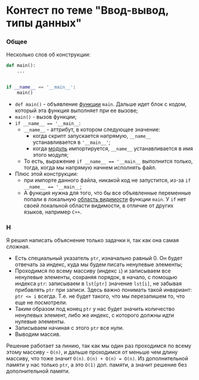 # Контест по теме "Ввод-вывод, типы данных"

### Общее

Несколько слов об конструкции:
```python
def main():
    ...


if __name__ == '__main__':
    main()
```
- `def main()` - объявление [функции](https://docs.python.org/3/tutorial/controlflow.html#defining-functions) `main`. Дальше идет блок с кодом, который эта функция выполняет при ее вызове;
- `main()` - вызов функции;
- `if __name__ == '__main__`:
  - `__name__` - аттрибут, в котором следующее значение:
    - когда скрипт запускается напрямую, `__name__` устанавливается в `'__main__'`;
    - когда [модуль](https://docs.python.org/3/tutorial/modules.html) импортируется, `__name__` устанавливается в имя этого модуля;
  - То есть, выражение `if __name__ == '__main__` выполнится только, тогда, когда мы напрямую начнем исполнять файл.
- Плюс этой конструкции:
  - при импорте данного файла, никакой код не запустится, из-за `if __name__ == '__main__`;
  - А функция нужна для того, что бы все объявленные переменные попали в локальную [область видимости](https://www.yuripetrov.ru/edu/python/ch_05_01.html#id27) функции `main`. У `if` нет своей локальной области видимости, в отличие от других языков, например `C++`.

### H

Я решил написать объяснение только задачки `H`, так как она самая сложная.

- Есть специальный указатель `ptr`, изначально равный 0. Он будет отвечать за индекс, куда мы будем писать ненулевые элементы;
- Проходимся по всему массиву (индекс `i`) и записываем все ненулевые элементы, сохраняя порядок, в начало, с помощью индекса `ptr`: записываем в `lst[ptr]` значение `lst[i]`, не забывая прибавлять `ptr` при записи. Здесь важно понимать такой инвариант: `ptr <= i` всегда. Т.е. не будет такого, что мы перезапишем то, что еще не посмотрели.
- Таким образом под конец `ptr` у нас будет значить количество ненулевых элемент, либо же индекс, с которого должны идти нулевые элементы.
- Записываем начиная с этого `ptr` все нули.
- Выводим массив.

Решение работает за линию, так как мы один раз проходимся по всему этому массиву - `O(n)`, и дальше проходимся от меньше чем длину массиву, что тоже значит `O(n)`. `O(n) + O(n) = O(n)`. Из дополнительной памяти у нас только `ptr`, а это `O(1)` доп. памяти, а значит решение без дополнительной памяти.
